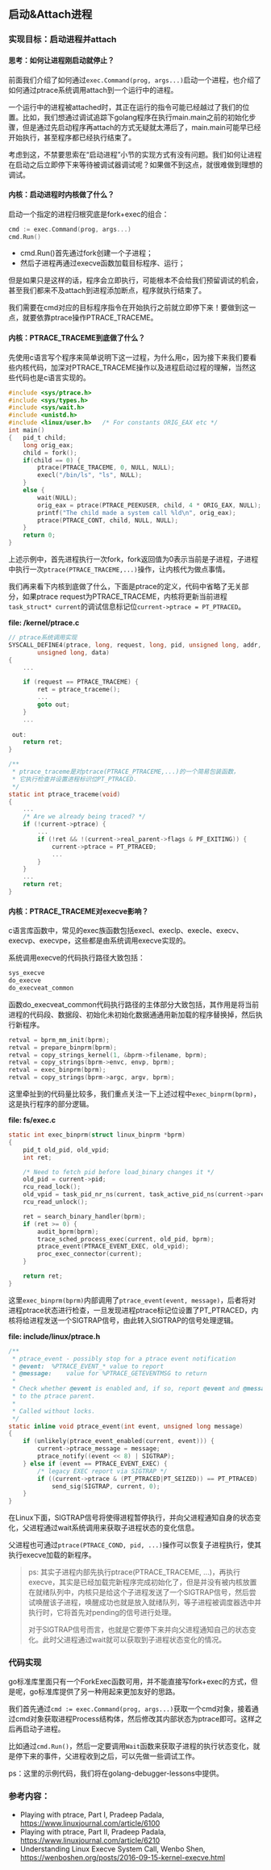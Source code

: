 ## 启动&Attach进程

### 实现目标：启动进程并attach

#### 思考：如何让进程刚启动就停止？

前面我们介绍了如何通过`exec.Command(prog, args...)`启动一个进程，也介绍了如何通过ptrace系统调用attach到一个运行中的进程。

一个运行中的进程被attached时，其正在运行的指令可能已经越过了我们的位置。比如，我们想通过调试追踪下golang程序在执行main.main之前的初始化步骤，但是通过先启动程序再attach的方式无疑就太滞后了，main.main可能早已经开始执行，甚至程序都已经执行结束了。

考虑到这，不禁要思索在“启动进程”小节的实现方式有没有问题。我们如何让进程在启动之后立即停下来等待被调试器调试呢？如果做不到这点，就很难做到理想的调试。

#### 内核：启动进程时内核做了什么？

启动一个指定的进程归根究底是fork+exec的组合：
```go
cmd := exec.Command(prog, args...)
cmd.Run()
```

- cmd.Run()首先通过fork创建一个子进程；
- 然后子进程再通过execve函数加载目标程序、运行；

但是如果只是这样的话，程序会立即执行，可能根本不会给我们预留调试的机会，甚至我们都来不及attach到进程添加断点，程序就执行结束了。

我们需要在cmd对应的目标程序指令在开始执行之前就立即停下来！要做到这一点，就要依靠ptrace操作PTRACE_TRACEME。

#### 内核：PTRACE_TRACEME到底做了什么？

先使用c语言写个程序来简单说明下这一过程，为什么用c，因为接下来我们要看些内核代码，加深对PTRACE_TRACEME操作以及进程启动过程的理解，当然这些代码也是c语言实现的。

```c
#include <sys/ptrace.h>
#include <sys/types.h>
#include <sys/wait.h>
#include <unistd.h>
#include <linux/user.h>   /* For constants ORIG_EAX etc */
int main()
{   pid_t child;
    long orig_eax;
    child = fork();
    if(child == 0) {
        ptrace(PTRACE_TRACEME, 0, NULL, NULL);
        execl("/bin/ls", "ls", NULL);
    }
    else {
        wait(NULL);
        orig_eax = ptrace(PTRACE_PEEKUSER, child, 4 * ORIG_EAX, NULL);
        printf("The child made a system call %ld\n", orig_eax);
        ptrace(PTRACE_CONT, child, NULL, NULL);
    }
    return 0;
}
```

上述示例中，首先进程执行一次fork，fork返回值为0表示当前是子进程，子进程中执行一次`ptrace(PTRACE_TRACEME,...)`操作，让内核代为做点事情。

我们再来看下内核到底做了什么，下面是ptrace的定义，代码中省略了无关部分，如果ptrace request为PTRACE_TRACEME，内核将更新当前进程`task_struct* current`的调试信息标记位`current->ptrace = PT_PTRACED`。

**file: /kernel/ptrace.c**

```c
// ptrace系统调用实现
SYSCALL_DEFINE4(ptrace, long, request, long, pid, unsigned long, addr,
		unsigned long, data)
{
	...

	if (request == PTRACE_TRACEME) {
		ret = ptrace_traceme();
		...
		goto out;
	}
	...
        
 out:
	return ret;
}

/**
 * ptrace_traceme是对ptrace(PTRACE_PTRACEME,...)的一个简易包装函数，
 * 它执行检查并设置进程标识位PT_PTRACED.
 */
static int ptrace_traceme(void)
{
	...
	/* Are we already being traced? */
	if (!current->ptrace) {
		...
		if (!ret && !(current->real_parent->flags & PF_EXITING)) {
			current->ptrace = PT_PTRACED;
			...
		}
	}
	...
	return ret;
}
```

#### 内核：PTRACE_TRACEME对execve影响？

c语言库函数中，常见的exec族函数包括execl、execlp、execle、execv、execvp、execvpe，这些都是由系统调用execve实现的。

系统调用execve的代码执行路径大致包括：

```c
sys_execve
do_execve
do_execveat_common
```

函数do_execveat_common代码执行路径的主体部分大致包括，其作用是将当前进程的代码段、数据段、初始化未初始化数据通通用新加载的程序替换掉，然后执行新程序。

```c
retval = bprm_mm_init(bprm);
retval = prepare_binprm(bprm);
retval = copy_strings_kernel(1, &bprm->filename, bprm);
retval = copy_strings(bprm->envc, envp, bprm);
retval = exec_binprm(bprm);
retval = copy_strings(bprm->argc, argv, bprm);
```

这里牵扯到的代码量比较多，我们重点关注一下上述过程中`exec_binprm(bprm)`，这是执行程序的部分逻辑。

**file: fs/exec.c**

```c
static int exec_binprm(struct linux_binprm *bprm)
{
	pid_t old_pid, old_vpid;
	int ret;

	/* Need to fetch pid before load_binary changes it */
	old_pid = current->pid;
	rcu_read_lock();
	old_vpid = task_pid_nr_ns(current, task_active_pid_ns(current->parent));
	rcu_read_unlock();

	ret = search_binary_handler(bprm);
	if (ret >= 0) {
		audit_bprm(bprm);
		trace_sched_process_exec(current, old_pid, bprm);
		ptrace_event(PTRACE_EVENT_EXEC, old_vpid);
		proc_exec_connector(current);
	}

	return ret;
}
```

这里`exec_binprm(bprm)`内部调用了`ptrace_event(event, message)`，后者将对进程ptrace状态进行检查，一旦发现进程ptrace标记位设置了PT_PTRACED，内核将给进程发送一个SIGTRAP信号，由此转入SIGTRAP的信号处理逻辑。

**file: include/linux/ptrace.h**

```c
/**
 * ptrace_event - possibly stop for a ptrace event notification
 * @event:	%PTRACE_EVENT_* value to report
 * @message:	value for %PTRACE_GETEVENTMSG to return
 *
 * Check whether @event is enabled and, if so, report @event and @message
 * to the ptrace parent.
 *
 * Called without locks.
 */
static inline void ptrace_event(int event, unsigned long message)
{
	if (unlikely(ptrace_event_enabled(current, event))) {
		current->ptrace_message = message;
		ptrace_notify((event << 8) | SIGTRAP);
	} else if (event == PTRACE_EVENT_EXEC) {
		/* legacy EXEC report via SIGTRAP */
		if ((current->ptrace & (PT_PTRACED|PT_SEIZED)) == PT_PTRACED)
			send_sig(SIGTRAP, current, 0);
	}
}
```

在Linux下面，SIGTRAP信号将使得进程暂停执行，并向父进程通知自身的状态变化，父进程通过wait系统调用来获取子进程状态的变化信息。

父进程也可通过`ptrace(PTRACE_COND, pid, ...)`操作可以恢复子进程执行，使其执行execve加载的新程序。

> ps: 其实子进程内部先执行ptrace(PTRACE_TRACEME, ...)，再执行execve，其实是已经加载完新程序完成初始化了，但是并没有被内核放置在就绪队列中，内核只是给这个子进程发送了一个SIGTRAP信号，然后尝试唤醒该子进程，唤醒成功也就是放入就绪队列，等子进程被调度器选中并执行时，它将首先对pending的信号进行处理。
>
> 对于SIGTRAP信号而言，也就是它要停下来并向父进程通知自己的状态变化。此时父进程通过wait就可以获取到子进程状态变化的情况。

### 代码实现

go标准库里面只有一个ForkExec函数可用，并不能直接写fork+exec的方式，但是呢，go标准库提供了另一种用起来更加友好的思路。

我们首先通过`cmd := exec.Command(prog, args...)`获取一个cmd对象，接着通过cmd对象获取进程Process结构体，然后修改其内部状态为ptrace即可。这样之后再启动子进程。

比如通过`cmd.Run()`，然后一定要调用`Wait`函数来获取子进程的执行状态变化，就是停下来的事件，父进程收到之后，可以先做一些调试工作。

ps：这里的示例代码，我们将在golang-debugger-lessons中提供。

### 参考内容：

- Playing with ptrace, Part I, Pradeep Padala, https://www.linuxjournal.com/article/6100
- Playing with ptrace, Part II, Pradeep Padala, https://www.linuxjournal.com/article/6210
- Understanding Linux Execve System Call, Wenbo Shen, https://wenboshen.org/posts/2016-09-15-kernel-execve.html

